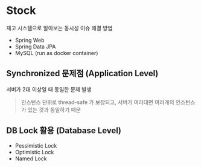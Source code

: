 # Stock

재고 시스템으로 알아보는 동시성 이슈 해결 방법

- Spring Web
- Spring Data JPA
- MySQL (run as docker container)

## Synchronized 문제점 (Application Level)

서버가 2대 이상일 때 동일한 문제 발생

> 인스턴스 단위로 thread-safe 가 보장되고, 서버가 여러대면 여러개의 인스턴스가 있는 것과 동일하기 때문

## DB Lock 활용 (Database Level)

- Pessimistic Lock
- Optimistic Lock
- Named Lock